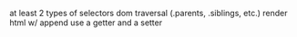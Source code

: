 at least 2 types of selectors
dom traversal (.parents, .siblings, etc.)
render html w/ append
use a getter and a setter

